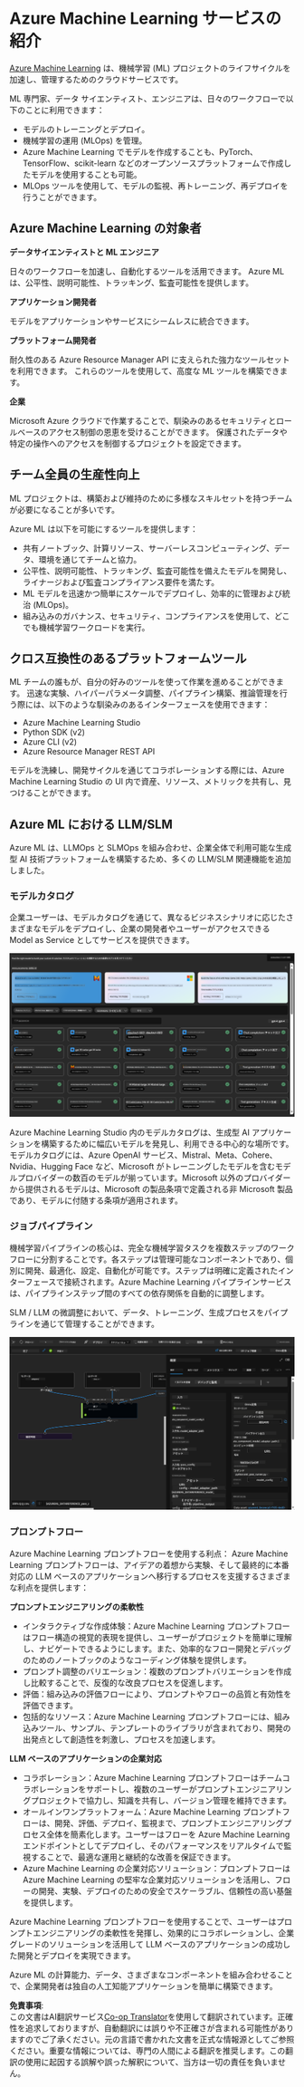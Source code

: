 <!--
CO_OP_TRANSLATOR_METADATA:
{
  "original_hash": "315566447513c4c6215ea5a004315e4f",
  "translation_date": "2025-04-04T13:33:52+00:00",
  "source_file": "md\\03.FineTuning\\Introduce_AzureML.md",
  "language_code": "ja"
}
-->
# **Azure Machine Learning サービスの紹介**

[Azure Machine Learning](https://ml.azure.com?WT.mc_id=aiml-138114-kinfeylo) は、機械学習 (ML) プロジェクトのライフサイクルを加速し、管理するためのクラウドサービスです。

ML 専門家、データ サイエンティスト、エンジニアは、日々のワークフローで以下のことに利用できます：

- モデルのトレーニングとデプロイ。
- 機械学習の運用 (MLOps) を管理。
- Azure Machine Learning でモデルを作成することも、PyTorch、TensorFlow、scikit-learn などのオープンソースプラットフォームで作成したモデルを使用することも可能。
- MLOps ツールを使用して、モデルの監視、再トレーニング、再デプロイを行うことができます。

## Azure Machine Learning の対象者

**データサイエンティストと ML エンジニア**

日々のワークフローを加速し、自動化するツールを活用できます。
Azure ML は、公平性、説明可能性、トラッキング、監査可能性を提供します。

**アプリケーション開発者**

モデルをアプリケーションやサービスにシームレスに統合できます。

**プラットフォーム開発者**

耐久性のある Azure Resource Manager API に支えられた強力なツールセットを利用できます。
これらのツールを使用して、高度な ML ツールを構築できます。

**企業**

Microsoft Azure クラウドで作業することで、馴染みのあるセキュリティとロールベースのアクセス制御の恩恵を受けることができます。
保護されたデータや特定の操作へのアクセスを制御するプロジェクトを設定できます。

## チーム全員の生産性向上
ML プロジェクトは、構築および維持のために多様なスキルセットを持つチームが必要になることが多いです。

Azure ML は以下を可能にするツールを提供します：
- 共有ノートブック、計算リソース、サーバーレスコンピューティング、データ、環境を通じてチームと協力。
- 公平性、説明可能性、トラッキング、監査可能性を備えたモデルを開発し、ライナージおよび監査コンプライアンス要件を満たす。
- ML モデルを迅速かつ簡単にスケールでデプロイし、効率的に管理および統治 (MLOps)。
- 組み込みのガバナンス、セキュリティ、コンプライアンスを使用して、どこでも機械学習ワークロードを実行。

## クロス互換性のあるプラットフォームツール

ML チームの誰もが、自分の好みのツールを使って作業を進めることができます。
迅速な実験、ハイパーパラメータ調整、パイプライン構築、推論管理を行う際には、以下のような馴染みのあるインターフェースを使用できます：
- Azure Machine Learning Studio
- Python SDK (v2)
- Azure CLI (v2)
- Azure Resource Manager REST API

モデルを洗練し、開発サイクルを通じてコラボレーションする際には、Azure Machine Learning Studio の UI 内で資産、リソース、メトリックを共有し、見つけることができます。

## **Azure ML における LLM/SLM**

Azure ML は、LLMOps と SLMOps を組み合わせ、企業全体で利用可能な生成型 AI 技術プラットフォームを構築するため、多くの LLM/SLM 関連機能を追加しました。

### **モデルカタログ**

企業ユーザーは、モデルカタログを通じて、異なるビジネスシナリオに応じたさまざまなモデルをデプロイし、企業の開発者やユーザーがアクセスできる Model as Service としてサービスを提供できます。

![models](../../../../translated_images/models.2450411eac222e539ffb55785a8f550d01be1030bd8eb67c9c4f9ae4ca5d64be.ja.png)

Azure Machine Learning Studio 内のモデルカタログは、生成型 AI アプリケーションを構築するために幅広いモデルを発見し、利用できる中心的な場所です。モデルカタログには、Azure OpenAI サービス、Mistral、Meta、Cohere、Nvidia、Hugging Face など、Microsoft がトレーニングしたモデルを含むモデルプロバイダーの数百のモデルが揃っています。Microsoft 以外のプロバイダーから提供されるモデルは、Microsoft の製品条項で定義される非 Microsoft 製品であり、モデルに付随する条項が適用されます。

### **ジョブパイプライン**

機械学習パイプラインの核心は、完全な機械学習タスクを複数ステップのワークフローに分割することです。各ステップは管理可能なコンポーネントであり、個別に開発、最適化、設定、自動化が可能です。ステップは明確に定義されたインターフェースで接続されます。Azure Machine Learning パイプラインサービスは、パイプラインステップ間のすべての依存関係を自動的に調整します。

SLM / LLM の微調整において、データ、トレーニング、生成プロセスをパイプラインを通じて管理することができます。

![finetuning](../../../../translated_images/finetuning.b52e4aa971dfd8d3c668db913a2b419380533bd3a920d227ec19c078b7b3f309.ja.png)

### **プロンプトフロー**

Azure Machine Learning プロンプトフローを使用する利点：
Azure Machine Learning プロンプトフローは、アイデアの着想から実験、そして最終的に本番対応の LLM ベースのアプリケーションへ移行するプロセスを支援するさまざまな利点を提供します：

**プロンプトエンジニアリングの柔軟性**

- インタラクティブな作成体験：Azure Machine Learning プロンプトフローはフロー構造の視覚的表現を提供し、ユーザーがプロジェクトを簡単に理解し、ナビゲートできるようにします。また、効率的なフロー開発とデバッグのためのノートブックのようなコーディング体験を提供します。
- プロンプト調整のバリエーション：複数のプロンプトバリエーションを作成し比較することで、反復的な改良プロセスを促進します。
- 評価：組み込みの評価フローにより、プロンプトやフローの品質と有効性を評価できます。
- 包括的なリソース：Azure Machine Learning プロンプトフローには、組み込みツール、サンプル、テンプレートのライブラリが含まれており、開発の出発点として創造性を刺激し、プロセスを加速します。

**LLM ベースのアプリケーションの企業対応**

- コラボレーション：Azure Machine Learning プロンプトフローはチームコラボレーションをサポートし、複数のユーザーがプロンプトエンジニアリングプロジェクトで協力し、知識を共有し、バージョン管理を維持できます。
- オールインワンプラットフォーム：Azure Machine Learning プロンプトフローは、開発、評価、デプロイ、監視まで、プロンプトエンジニアリングプロセス全体を簡素化します。ユーザーはフローを Azure Machine Learning エンドポイントとしてデプロイし、そのパフォーマンスをリアルタイムで監視することで、最適な運用と継続的な改善を保証できます。
- Azure Machine Learning の企業対応ソリューション：プロンプトフローは Azure Machine Learning の堅牢な企業対応ソリューションを活用し、フローの開発、実験、デプロイのための安全でスケーラブル、信頼性の高い基盤を提供します。

Azure Machine Learning プロンプトフローを使用することで、ユーザーはプロンプトエンジニアリングの柔軟性を発揮し、効果的にコラボレーションし、企業グレードのソリューションを活用して LLM ベースのアプリケーションの成功した開発とデプロイを実現できます。

Azure ML の計算能力、データ、さまざまなコンポーネントを組み合わせることで、企業開発者は独自の人工知能アプリケーションを簡単に構築できます。

**免責事項**:  
この文書はAI翻訳サービス[Co-op Translator](https://github.com/Azure/co-op-translator)を使用して翻訳されています。正確性を追求しておりますが、自動翻訳には誤りや不正確さが含まれる可能性がありますのでご了承ください。元の言語で書かれた文書を正式な情報源としてご参照ください。重要な情報については、専門の人間による翻訳を推奨します。この翻訳の使用に起因する誤解や誤った解釈について、当方は一切の責任を負いません。